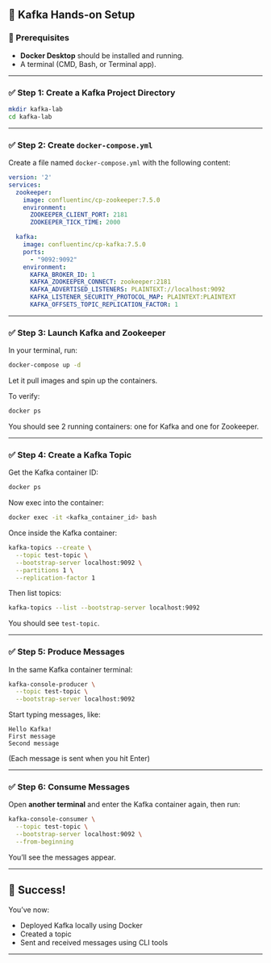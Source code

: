 ## 🧪 Kafka Hands-on Setup

### 🧰 Prerequisites

* **Docker Desktop** should be installed and running.
* A terminal (CMD, Bash, or Terminal app).

---

### ✅ Step 1: Create a Kafka Project Directory

```bash
mkdir kafka-lab
cd kafka-lab
```

---

### ✅ Step 2: Create `docker-compose.yml`

Create a file named `docker-compose.yml` with the following content:

```yaml
version: '2'
services:
  zookeeper:
    image: confluentinc/cp-zookeeper:7.5.0
    environment:
      ZOOKEEPER_CLIENT_PORT: 2181
      ZOOKEEPER_TICK_TIME: 2000

  kafka:
    image: confluentinc/cp-kafka:7.5.0
    ports:
      - "9092:9092"
    environment:
      KAFKA_BROKER_ID: 1
      KAFKA_ZOOKEEPER_CONNECT: zookeeper:2181
      KAFKA_ADVERTISED_LISTENERS: PLAINTEXT://localhost:9092
      KAFKA_LISTENER_SECURITY_PROTOCOL_MAP: PLAINTEXT:PLAINTEXT
      KAFKA_OFFSETS_TOPIC_REPLICATION_FACTOR: 1
```

---

### ✅ Step 3: Launch Kafka and Zookeeper

In your terminal, run:

```bash
docker-compose up -d
```

Let it pull images and spin up the containers.

To verify:

```bash
docker ps
```

You should see 2 running containers: one for Kafka and one for Zookeeper.

---

### ✅ Step 4: Create a Kafka Topic

Get the Kafka container ID:

```bash
docker ps
```

Now exec into the container:

```bash
docker exec -it <kafka_container_id> bash
```

Once inside the Kafka container:

```bash
kafka-topics --create \
  --topic test-topic \
  --bootstrap-server localhost:9092 \
  --partitions 1 \
  --replication-factor 1
```

Then list topics:

```bash
kafka-topics --list --bootstrap-server localhost:9092
```

You should see `test-topic`.

---

### ✅ Step 5: Produce Messages

In the same Kafka container terminal:

```bash
kafka-console-producer \
  --topic test-topic \
  --bootstrap-server localhost:9092
```

Start typing messages, like:

```
Hello Kafka!
First message
Second message
```

(Each message is sent when you hit Enter)

---

### ✅ Step 6: Consume Messages

Open **another terminal** and enter the Kafka container again, then run:

```bash
kafka-console-consumer \
  --topic test-topic \
  --bootstrap-server localhost:9092 \
  --from-beginning
```

You’ll see the messages appear.

---

## 🎉 Success!

You’ve now:

* Deployed Kafka locally using Docker
* Created a topic
* Sent and received messages using CLI tools

---
